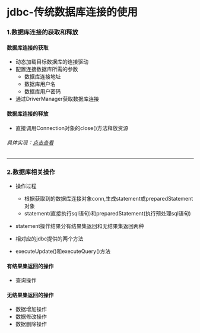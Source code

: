 # jdbc-传统数据库连接的使用

### 1.数据库连接的获取和释放
#### 数据库连接的获取
- 动态加载目标数据库的连接驱动
- 配置连接数据库所需的参数
  - 数据库连接地址
  - 数据库用户名
  - 数据库用户密码
- 通过DriverManager获取数据库连接
#### 数据库连接的释放
- 直接调用Connection对象的close()方法释放资源

###### 具体实现：[点击查看](https://github.com/rovo98/java-learning/blob/master/database/jdbc/baseDaoImpl.java)
---------------------------------------------------------------------------------

### 2.数据库相关操作
- 操作过程
  - 根据获取到的数据库连接对象conn,生成statement或preparedStatement对象
  - statement(直接执行sql语句)和preparedStatement(执行预处理sql语句)

 - statement操作结果分有结果集返回和无结果集返回两种
 - 相对应的jdbc提供的两个方法
 - executeUpdate()和executeQuery()方法
#### 有结果集返回的操作
- 查询操作
#### 无结果集返回的操作
- 数据增加操作
- 数据修改操作
- 数据删除操作
